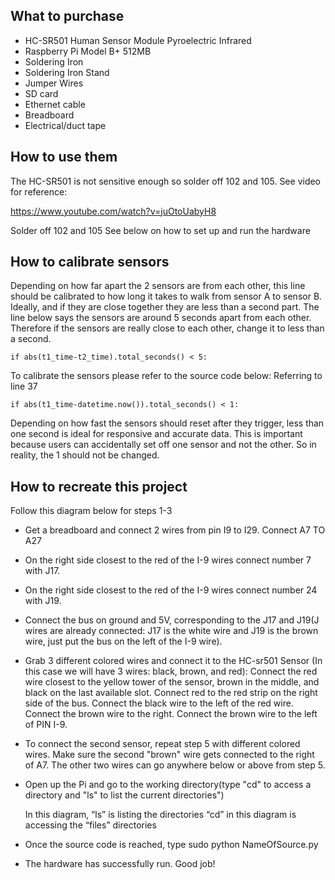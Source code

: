 ## What to purchase

- HC-SR501 Human Sensor Module Pyroelectric Infrared
- Raspberry Pi Model B+ 512MB
- Soldering Iron
- Soldering Iron Stand
- Jumper Wires
- SD card
- Ethernet cable
- Breadboard
- Electrical/duct tape

## How to use them

The HC-SR501 is not sensitive enough so solder off 102 and 105.
 See video for reference:
 
 https://www.youtube.com/watch?v=juOtoUabyH8
 
 Solder off 102 and 105
 See below on how to set up and run the hardware


## How to calibrate sensors

Depending on how far apart the 2 sensors are from each other, this line should be calibrated to how long it takes to walk from sensor A to sensor B. Ideally, and if they are close together they are less than a second part. The line below says the sensors are around 5 seconds apart from each other. Therefore if the sensors are really close to each other, change it to less than a second.

    if abs(t1_time-t2_time).total_seconds() < 5:

To calibrate the sensors please refer to the source code below:
Referring to line 37

    if abs(t1_time-datetime.now()).total_seconds() < 1:

Depending on how fast the sensors should reset after they trigger, less than one second is ideal for responsive and accurate data. This is important because users can accidentally set off one sensor and not the other. So in reality, the 1 should not be changed.

## How to recreate this project
 Follow this diagram below for steps 1-3

- Get a breadboard and connect 2 wires from pin I9 to I29. Connect A7 TO A27
- On the right side closest to the red of the I-9 wires connect number 7 with J17.
- On the right side closest to the red of the I-9 wires connect number 24 with J19.
- Connect the bus on ground and 5V, corresponding to the J17 and J19(J wires are already connected: J17 is the white    wire and J19 is the brown wire, just put the bus on the left of the I-9 wire).
- Grab 3 different colored wires and connect it to the HC-sr501 Sensor (In this case we will have 3 wires: black,       brown, and red): Connect the red wire closest to the yellow tower of the sensor, brown in the middle, and black on   the last available slot. Connect red to the red strip on the right side of the bus. Connect the black wire to the    left of the red wire. Connect the brown wire to the right. Connect the brown wire to the left of PIN I-9.
- To connect the second sensor, repeat step 5 with different colored wires. Make sure the second "brown" wire gets      connected to the right of A7. The other two wires can go anywhere below or above from step 5.
- Open up the Pi and go to the working directory(type "cd" to access a directory and "ls" to list the current           directories")


  In this diagram, “ls” is listing the directories
  “cd” in this diagram is accessing the “files” directories
- Once the source code is reached, type sudo python NameOfSource.py
- The hardware has successfully run. Good job!
